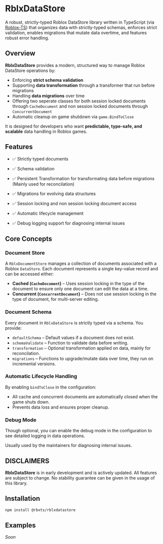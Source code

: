# RblxDataStore

A robust, strictly-typed Roblox DataStore library written in TypeScript (via [Roblox-TS](https://roblox-ts.com)) that organizes data with strictly-typed schemas, enforces strict validation, enables migrations that mutate data overtime, and features robust error handling.



## Overview

**RblxDataStore** provides a modern, structured way to manage Roblox DataStore operations by:

- Enforcing **strict schema validation**
- Supporting **data transformation** through a transformer that run before migrations
- Handling **data migrations** over time
- Offering two seperate classes for both session locked documents through `CacheDocument` and non session locked documents through `ConcurrentDocument`
- Automatic cleanup on game shutdown via `game.BindToClose`

It is designed for developers who want **predictable, type-safe, and scalable** data handling in Roblox games.

## Features
- ✅ Strictly typed documents

- ✅ Schema validation

- ✅ Persistent Transformation for transformating data before migrations (Mainly used for reconcilation)

- ✅ Migrations for evolving data structures

- ✅ Session locking and non session locking document access

- ✅ Automatic lifecycle management

- ✅ Debug logging support for diagnosing internal issues

## Core Concepts

### Document Store

A `RblxDocumentStore` manages a collection of documents associated with a Roblox `DataStore`. Each document represents a single key-value record and can be accessed either:

- **Cached (`CacheDocument`)** – Uses session locking in the type of the document to ensure only one document can edit the data at a time.
- **Concurrent (`ConcurrentDocument`)** – Does not use session locking in the type of document, for multi-server editing.

### Document Schema

Every document in `RblxDataStore` is strictly typed via a schema. You provide:

- `defaultSchema` – Default values if a document does not exist.
- `schemaValidate` – Function to validate data before writing.
- `transformation` – Optional transformation applied on data, mainly for reconcilation.
- `migrations` – Functions to upgrade/mutate data over time, they run on incremental versions.

### Automatic Lifecycle Handling

By enabling `bindToClose` in the configuration:

- All cache and concurrent documents are automatically closed when the game shuts down.
- Prevents data loss and ensures proper cleanup.

### Debug Mode

Though optional, you can enable the debug mode in the configuration to see detailed logging in data operations.

Usually used by the maintainers for diagnosing internal issues.


## DISCLAIMERS
**RblxDataStore** is in early development and is actively updated. All features are subject to change. No stability guarantee can be given in the usage of this library.

## Installation

```bash
npm install @rbxts/rblxdatastore
```

## Examples
*Soon*